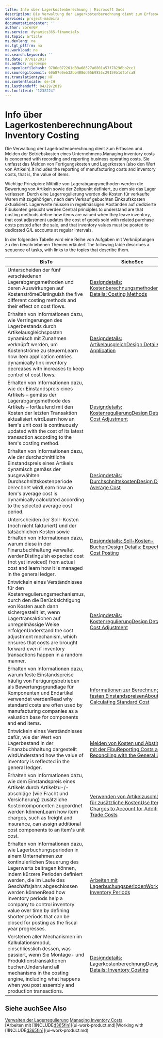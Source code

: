 ```yaml
---
title: Info über Lagerkostenberechnung | Microsoft Docs
description: Die Verwaltung der Lagerkostenberechnung dient zum Erfassen und Melden der Betriebskosten eines Unternehmens. Sie umfasst das Melden von Fertigungskosten und Lagerkosten (also den Wert von Artikeln).
services: project-madeira
documentationcenter: ''
author: SorenGP
ms.service: dynamics365-financials
ms.topic: article
ms.devlang: na
ms.tgt_pltfrm: na
ms.workload: na
ms.search.keywords: ''
ms.date: 07/01/2017
ms.author: sgroespe
ms.openlocfilehash: 9706e072261d89a68527a0801a57f78296bb2cc1
ms.sourcegitcommit: 60b87e5eb32bb408dd65b9855c29159b1dfbfca8
ms.translationtype: HT
ms.contentlocale: de-CH
ms.lasthandoff: 04/29/2019
ms.locfileid: "1238224"
---
```

# <a name="about-inventory-costing"></a><span data-ttu-id="f1974-104">Info über Lagerkostenberechnung</span><span class="sxs-lookup"><span data-stu-id="f1974-104">About Inventory Costing</span></span>
<span data-ttu-id="f1974-105">Die Verwaltung der Lagerkostenberechnung dient zum Erfassen und Melden der Betriebskosten eines Unternehmens.</span><span class="sxs-lookup"><span data-stu-id="f1974-105">Managing inventory costs is concerned with recording and reporting business operating costs.</span></span> <span data-ttu-id="f1974-106">Sie umfasst das Melden von Fertigungskosten und Lagerkosten (also den Wert von Artikeln).</span><span class="sxs-lookup"><span data-stu-id="f1974-106">It includes the reporting of manufacturing costs and inventory costs, that is, the value of items.</span></span>  

 <span data-ttu-id="f1974-107">Wichtige Prinzipien: Mithilfe von Lagerabgangsmethoden werden die Bewertung von Artikeln sowie der Zeitpunkt definiert, zu dem sie das Lager verlassen. Durch eine Lagerregulierung werden die Kosten für verkaufte Waren mit zugehörigen, nach dem Verkauf gebuchten Einkaufskosten aktualisiert. Lagerwerte müssen in regelmässigen Abständen auf dedizierte Fibukonten gebucht werden.</span><span class="sxs-lookup"><span data-stu-id="f1974-107">Central principles to understand are that costing methods define how items are valued when they leave inventory, that cost adjustment updates the cost of goods sold with related purchase costs posted after the sale, and that inventory values must be posted to dedicated G/L accounts at regular intervals.</span></span>  

 <span data-ttu-id="f1974-108">In der folgenden Tabelle wird eine Reihe von Aufgaben mit Verknüpfungen zu den beschriebenen Themen erläutert.</span><span class="sxs-lookup"><span data-stu-id="f1974-108">The following table describes a sequence of tasks, with links to the topics that describe them.</span></span>   

|<span data-ttu-id="f1974-109">**Bis**</span><span class="sxs-lookup"><span data-stu-id="f1974-109">**To**</span></span>|<span data-ttu-id="f1974-110">**Siehe**</span><span class="sxs-lookup"><span data-stu-id="f1974-110">**See**</span></span>|  
|------------|-------------|  
|<span data-ttu-id="f1974-111">Unterscheiden der fünf verschiedenen Lagerabgangsmethoden und deren Auswirkungen auf Kostenströme</span><span class="sxs-lookup"><span data-stu-id="f1974-111">Distinguish the five different costing methods and their effect on cost flows.</span></span>|[<span data-ttu-id="f1974-112">Designdetails: Kostenberechnungsmethoden</span><span class="sxs-lookup"><span data-stu-id="f1974-112">Design Details: Costing Methods</span></span>](design-details-costing-methods.md)|  
|<span data-ttu-id="f1974-113">Erhalten von Informationen dazu, wie Verringerungen des Lagerbestands durch Artikelausgleichsposten dynamisch mit Zunahmen verknüpft werden, um Kostenströme zu steuern</span><span class="sxs-lookup"><span data-stu-id="f1974-113">Learn how item application entries dynamically link inventory decreases with increases to keep control of cost flows.</span></span>|[<span data-ttu-id="f1974-114">Designdetails: Artikelausgleich</span><span class="sxs-lookup"><span data-stu-id="f1974-114">Design Details: Item Application</span></span>](design-details-item-application.md)|  
|<span data-ttu-id="f1974-115">Erhalten von Informationen dazu, wie der Einstandspreis eines Artikels – gemäss der Lagerabgangsmethode des Artikels – fortlaufend mit den Kosten der letzten Transaktion aktualisiert wird</span><span class="sxs-lookup"><span data-stu-id="f1974-115">Learn how an item's unit cost is continuously updated with the cost of its latest transaction according to the item's costing method.</span></span>|[<span data-ttu-id="f1974-116">Designdetails: Kostenregulierung</span><span class="sxs-lookup"><span data-stu-id="f1974-116">Design Details: Cost Adjustment</span></span>](design-details-cost-adjustment.md)|  
|<span data-ttu-id="f1974-117">Erhalten von Informationen dazu, wie der durchschnittliche Einstandspreis eines Artikels dynamisch gemäss der ausgewählten Durchschnittskostenperiode berechnet wird</span><span class="sxs-lookup"><span data-stu-id="f1974-117">Learn how an item's average cost is dynamically calculated according to the selected average cost period.</span></span>|[<span data-ttu-id="f1974-118">Designdetails: Durchschnittskosten</span><span class="sxs-lookup"><span data-stu-id="f1974-118">Design Details: Average Cost</span></span>](design-details-average-cost.md)|  
|<span data-ttu-id="f1974-119">Unterscheiden der Soll-Kosten (noch nicht fakturiert) und der tatsächlichen Kosten sowie Erhalten von Informationen dazu, warum diese in der Finanzbuchhaltung verwaltet werden</span><span class="sxs-lookup"><span data-stu-id="f1974-119">Distinguish expected cost (not yet invoiced) from actual cost and learn how it is managed in the general ledger.</span></span>|[<span data-ttu-id="f1974-120">Designdetails: Soll-Kosten-Buchen</span><span class="sxs-lookup"><span data-stu-id="f1974-120">Design Details: Expected Cost Posting</span></span>](design-details-expected-cost-posting.md)|  
|<span data-ttu-id="f1974-121">Entwickeln eines Verständnisses für den Kostenregulierungsmechanismus, durch den die Berücksichtigung von Kosten auch dann sichergestellt ist, wenn Lagertransaktionen auf unregelmässige Weise erfolgen</span><span class="sxs-lookup"><span data-stu-id="f1974-121">Understand the cost adjustment mechanism, which ensures that costs are brought forward even if inventory transactions happen in a random manner.</span></span>|[<span data-ttu-id="f1974-122">Designdetails: Kostenregulierung</span><span class="sxs-lookup"><span data-stu-id="f1974-122">Design Details: Cost Adjustment</span></span>](design-details-cost-adjustment.md)|  
|<span data-ttu-id="f1974-123">Erhalten von Informationen dazu, warum feste Einstandspreise häufig von Fertigungsbetrieben als Bewertungsgrundlage für Komponenten und Endartikel verwendet werden</span><span class="sxs-lookup"><span data-stu-id="f1974-123">Read why standard costs are often used by manufacturing companies as a valuation base for components and end items.</span></span>|[<span data-ttu-id="f1974-124">Informationen zur Berechnung von festen Einstandspreisen</span><span class="sxs-lookup"><span data-stu-id="f1974-124">About Calculating Standard Cost</span></span>](finance-about-calculating-standard-cost.md)|  
|<span data-ttu-id="f1974-125">Entwickeln eines Verständnisses dafür, wie der Wert von Lagerbestand in der Finanzbuchhaltung dargestellt wird</span><span class="sxs-lookup"><span data-stu-id="f1974-125">Understand how the value of inventory is reflected in the general ledger.</span></span>|[<span data-ttu-id="f1974-126">Melden von Kosten und Abstimmen mit der Fibu</span><span class="sxs-lookup"><span data-stu-id="f1974-126">Reporting Costs and Reconciling with the General Ledger</span></span>](finance-report-costs-and-reconcile-with-the-general-ledger.md)|  
|<span data-ttu-id="f1974-127">Erhalten von Informationen dazu, wie dem Einstandspreis eines Artikels durch Artikelzu-/-abschläge (wie Fracht und Versicherung) zusätzliche Kostenkomponenten zugeordnet werden können</span><span class="sxs-lookup"><span data-stu-id="f1974-127">Learn how item charges, such as freight and insurance, can assign additional cost components to an item's unit cost.</span></span>|[<span data-ttu-id="f1974-128">Verwenden von Artikelzuschlägen für zusätzliche Kosten</span><span class="sxs-lookup"><span data-stu-id="f1974-128">Use Item Charges to Account for Additional Trade Costs</span></span>](payables-how-assign-item-charges.md)|  
|<span data-ttu-id="f1974-129">Erhalten von Informationen dazu, wie Lagerbuchungsperioden in einem Unternehmen zur kontinuierlichen Steuerung des Lagerwerts beitragen können, indem kürzere Perioden definiert werden, die im Laufe des Geschäftsjahrs abgeschlossen werden können</span><span class="sxs-lookup"><span data-stu-id="f1974-129">Read how inventory periods help a company to control inventory value over time by defining shorter periods that can be closed for posting as the fiscal year progresses.</span></span>|[<span data-ttu-id="f1974-130">Arbeiten mit Lagerbuchungsperioden</span><span class="sxs-lookup"><span data-stu-id="f1974-130">Work with Inventory Periods</span></span>](finance-how-to-work-with-inventory-periods.md)|  
|<span data-ttu-id="f1974-131">Verstehen aller Mechanismen im Kalkulationsmodul, einschliesslich dessen, was passiert, wenn Sie Montage- und Produktionstransaktionen buchen.</span><span class="sxs-lookup"><span data-stu-id="f1974-131">Understand all mechanisms in the costing engine, including what happens when you post assembly and production transactions.</span></span>|[<span data-ttu-id="f1974-132">Designdetails: Lagerkostenberechnung</span><span class="sxs-lookup"><span data-stu-id="f1974-132">Design Details: Inventory Costing</span></span>](design-details-inventory-costing.md)|

## <a name="see-also"></a><span data-ttu-id="f1974-133">Siehe auch</span><span class="sxs-lookup"><span data-stu-id="f1974-133">See Also</span></span>
<span data-ttu-id="f1974-134">[Verwalten der Lagerregulierung](finance-manage-inventory-costs.md)  </span><span class="sxs-lookup"><span data-stu-id="f1974-134">[Managing Inventory Costs](finance-manage-inventory-costs.md)  </span></span>  
<span data-ttu-id="f1974-135">[Arbeiten mit [!INCLUDE[d365fin](includes/d365fin_md.md)]](ui-work-product.md)</span><span class="sxs-lookup"><span data-stu-id="f1974-135">[Working with [!INCLUDE[d365fin](includes/d365fin_md.md)]](ui-work-product.md)</span></span>
